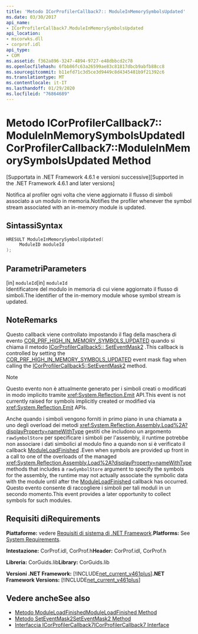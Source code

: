 ```yaml
---
title: 'Metodo ICorProfilerCallback7:: ModuleInMemorySymbolsUpdated'
ms.date: 03/30/2017
api_name:
- ICorProfilerCallback7.ModuleInMemorySymbolsUpdated
api_location:
- mscorwks.dll
- corprof.idl
api_type:
- COM
ms.assetid: f362a896-3247-4894-9727-e48dbbcd2c78
ms.openlocfilehash: 6fbb86fc63a26599ae83c81817dbcb9abfb88cc8
ms.sourcegitcommit: b11efd71c3d5ce3d9449c8d4345481b9f21392c6
ms.translationtype: MT
ms.contentlocale: it-IT
ms.lasthandoff: 01/29/2020
ms.locfileid: "76864689"
---
```

# <a name="icorprofilercallback7moduleinmemorysymbolsupdated-method"></a><span data-ttu-id="9b520-102">Metodo ICorProfilerCallback7:: ModuleInMemorySymbolsUpdated</span><span class="sxs-lookup"><span data-stu-id="9b520-102">ICorProfilerCallback7::ModuleInMemorySymbolsUpdated Method</span></span>
<span data-ttu-id="9b520-103">[Supportata in .NET Framework 4.6.1 e versioni successive]</span><span class="sxs-lookup"><span data-stu-id="9b520-103">[Supported in the .NET Framework 4.6.1 and later versions]</span></span>  
  
 <span data-ttu-id="9b520-104">Notifica al profiler ogni volta che viene aggiornato il flusso di simboli associato a un modulo in memoria.</span><span class="sxs-lookup"><span data-stu-id="9b520-104">Notifies the profiler whenever the symbol stream associated with an in-memory module is updated.</span></span>  
  
## <a name="syntax"></a><span data-ttu-id="9b520-105">Sintassi</span><span class="sxs-lookup"><span data-stu-id="9b520-105">Syntax</span></span>  
  
```cpp  
HRESULT ModuleInMemorySymbolsUpdated(  
     ModuleID moduleId  
);  
```  
  
## <a name="parameters"></a><span data-ttu-id="9b520-106">Parametri</span><span class="sxs-lookup"><span data-stu-id="9b520-106">Parameters</span></span>  
 <span data-ttu-id="9b520-107">[in] `moduleId`</span><span class="sxs-lookup"><span data-stu-id="9b520-107">[in] `moduleId`</span></span>  
 <span data-ttu-id="9b520-108">Identificatore del modulo in memoria di cui viene aggiornato il flusso di simboli.</span><span class="sxs-lookup"><span data-stu-id="9b520-108">The identifier of the in-memory module whose symbol stream is updated.</span></span>  
  
## <a name="remarks"></a><span data-ttu-id="9b520-109">Note</span><span class="sxs-lookup"><span data-stu-id="9b520-109">Remarks</span></span>  
 <span data-ttu-id="9b520-110">Questo callback viene controllato impostando il flag della maschera di evento [COR_PRF_HIGH_IN_MEMORY_SYMBOLS_UPDATED](cor-prf-high-monitor-enumeration.md) quando si chiama il metodo [ICorProfilerCallback5:: SetEventMask2](icorprofilerinfo5-seteventmask2-method.md) .</span><span class="sxs-lookup"><span data-stu-id="9b520-110">This callback is controlled by setting the [COR_PRF_HIGH_IN_MEMORY_SYMBOLS_UPDATED](cor-prf-high-monitor-enumeration.md) event mask flag when calling the [ICorProfilerCallback5::SetEventMask2](icorprofilerinfo5-seteventmask2-method.md) method.</span></span>  
  
> [!NOTE]
> <span data-ttu-id="9b520-111">Questo evento non è attualmente generato per i simboli creati o modificati in modo implicito tramite <xref:System.Reflection.Emit> API.</span><span class="sxs-lookup"><span data-stu-id="9b520-111">This event is not currently raised for symbols implicitly created or modified via <xref:System.Reflection.Emit> APIs.</span></span>  
  
 <span data-ttu-id="9b520-112">Anche quando i simboli vengono forniti in primo piano in una chiamata a uno degli overload dei metodi <xref:System.Reflection.Assembly.Load%2A?displayProperty=nameWithType> gestiti che includono un argomento `rawSymbolStore` per specificare i simboli per l'assembly, il runtime potrebbe non associare i dati simbolici al modulo fino a quando non si è verificato il callback [ModuleLoadFinished](icorprofilercallback-moduleloadfinished-method.md) .</span><span class="sxs-lookup"><span data-stu-id="9b520-112">Even when symbols are provided up front in a call to one of the overloads of the managed <xref:System.Reflection.Assembly.Load%2A?displayProperty=nameWithType> methods that includes a `rawSymbolStore` argument to specify the symbols for the assembly, the runtime may not actually associate the symbolic data with the module until after the [ModuleLoadFinished](icorprofilercallback-moduleloadfinished-method.md) callback has occurred.</span></span> <span data-ttu-id="9b520-113">Questo evento consente di raccogliere i simboli per tali moduli in un secondo momento.</span><span class="sxs-lookup"><span data-stu-id="9b520-113">This event provides a later opportunity to collect symbols for such modules.</span></span>  
  
## <a name="requirements"></a><span data-ttu-id="9b520-114">Requisiti di</span><span class="sxs-lookup"><span data-stu-id="9b520-114">Requirements</span></span>  
 <span data-ttu-id="9b520-115">**Piattaforme:** vedere [Requisiti di sistema di .NET Framework](../../../../docs/framework/get-started/system-requirements.md).</span><span class="sxs-lookup"><span data-stu-id="9b520-115">**Platforms:** See [System Requirements](../../../../docs/framework/get-started/system-requirements.md).</span></span>  
  
 <span data-ttu-id="9b520-116">**Intestazione:** CorProf.idl, CorProf.h</span><span class="sxs-lookup"><span data-stu-id="9b520-116">**Header:** CorProf.idl, CorProf.h</span></span>  
  
 <span data-ttu-id="9b520-117">**Libreria:** CorGuids.lib</span><span class="sxs-lookup"><span data-stu-id="9b520-117">**Library:** CorGuids.lib</span></span>  
  
 <span data-ttu-id="9b520-118">**Versioni .NET Framework:** [!INCLUDE[net_current_v461plus](../../../../includes/net-current-v461plus-md.md)]</span><span class="sxs-lookup"><span data-stu-id="9b520-118">**.NET Framework Versions:** [!INCLUDE[net_current_v461plus](../../../../includes/net-current-v461plus-md.md)]</span></span>  
  
## <a name="see-also"></a><span data-ttu-id="9b520-119">Vedere anche</span><span class="sxs-lookup"><span data-stu-id="9b520-119">See also</span></span>

- [<span data-ttu-id="9b520-120">Metodo ModuleLoadFinished</span><span class="sxs-lookup"><span data-stu-id="9b520-120">ModuleLoadFinished Method</span></span>](icorprofilercallback-moduleloadfinished-method.md)
- [<span data-ttu-id="9b520-121">Metodo SetEventMask2</span><span class="sxs-lookup"><span data-stu-id="9b520-121">SetEventMask2 Method</span></span>](icorprofilerinfo5-seteventmask2-method.md)
- [<span data-ttu-id="9b520-122">Interfaccia ICorProfilerCallback7</span><span class="sxs-lookup"><span data-stu-id="9b520-122">ICorProfilerCallback7 Interface</span></span>](icorprofilercallback7-interface.md)
